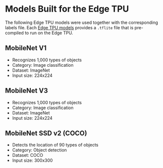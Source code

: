 # Models Built for the Edge TPU

The following Edge TPU models were used together with the corresponding labels file. Each [Edge TPU models](https://coral.ai/models/) provides a `.tflite` file that is pre-compiled to run on the Edge TPU.

## MobileNet V1

-   Recognizes 1,000 types of objects
-   Category: Image classification
-   Dataset: ImageNet
-   Input size: 224x224

## MobileNet V3

-   Recognizes 1,000 types of objects
-   Category: Image classification
-   Dataset: ImageNet
-   Input size: 224x224

## MobileNet SSD v2 (COCO)

-   Detects the location of 90 types of objects
-   Category: Object detection
-   Dataset: COCO
-   Input size: 300x300
